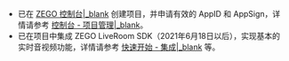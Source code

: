 - 已在 [ZEGO 控制台\|_blank](https://console.zego.im) 创建项目，并申请有效的 AppID 和 AppSign，详情请参考 [控制台 - 项目管理\|_blank](#1265)。
- 已在项目中集成 ZEGO LiveRoom SDK（2021年6月18日以后），实现基本的实时音视频功能，详情请参考 [快速开始 - 集成\|_blank](!Integration/SDK_Integration) 等。
